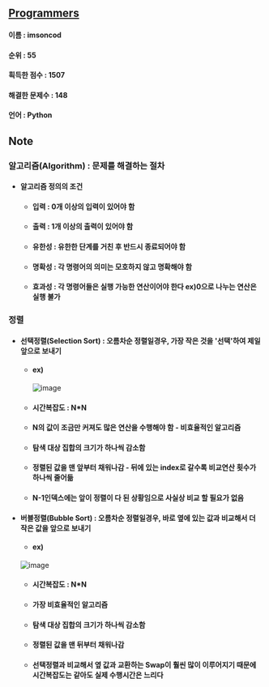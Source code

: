 ## [Programmers](https://www.welcomekakao.com/learn/challenges)
#### 이름 : imsoncod
#### 순위 : 55
#### 흭득한 점수 : 1507
#### 해결한 문제수 : 148
#### 언어 : Python

## Note
### 알고리즘(Algorithm) : 문제를 해결하는 절차
* #### 알고리즘 정의의 조건
  * #### 입력 : 0개 이상의 입력이 있어야 함
  * #### 출력 : 1개 이상의 출력이 있어야 함
  * #### 유한성 : 유한한 단계를 거친 후 반드시 종료되어야 함
  * #### 명확성 : 각 명령어의 의미는 모호하지 않고 명확해야 함
  * #### 효과성 : 각 명령어들은 실행 가능한 연산이어야 한다 ex)0으로 나누는 연산은 실행 불가

### 정렬
* #### 선택정렬(Selection Sort) : 오름차순 정렬일경우, 가장 작은 것을 '선택'하여 제일 앞으로 보내기
  * #### ex)
    ![image](https://user-images.githubusercontent.com/48934537/77055826-e7dafc80-6a14-11ea-85b1-25b1adaff15b.png)
  * #### 시간복잡도 : N*N
  * #### N의 값이 조금만 커져도 많은 연산을 수행해야 함 - 비효율적인 알고리즘
  * #### 탐색 대상 집합의 크기가 하나씩 감소함
  * #### 정렬된 값을 맨 앞부터 채워나감 - 뒤에 있는 index로 갈수록 비교연산 횟수가 하나씩 줄어듦
  * #### N-1인덱스에는 앞이 정렬이 다 된 상황임으로 사실상 비교 할 필요가 없음
  
* #### 버블정렬(Bubble Sort) : 오름차순 정렬일경우, 바로 옆에 있는 값과 비교해서 더 작은 값을 앞으로 보내기
  * #### ex)
   ![image](https://user-images.githubusercontent.com/48934537/77069970-bd953900-6a2c-11ea-9784-6332b36936a0.png)
  * #### 시간복잡도 : N*N
  * #### 가장 비효율적인 알고리즘
  * #### 탐색 대상 집합의 크기가 하나씩 감소함
  * #### 정렬된 값을 맨 뒤부터 채워나감
  * #### 선택정렬과 비교해서 옆 값과 교환하는 Swap이 훨씬 많이 이루어지기 때문에 시간복잡도는 같아도 실제 수행시간은 느리다
